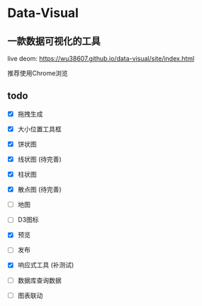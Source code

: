 # Data-Visual

## 一款数据可视化的工具

live deom:  https://wu38607.github.io/data-visual/site/index.html

推荐使用Chrome浏览

## todo

- [x] 拖拽生成
- [x] 大小位置工具框

- [x] 饼状图
- [x] 线状图 (待完善)
- [x] 柱状图 
- [x] 散点图 (待完善)
- [ ] 地图
- [ ] D3图标

- [x] 预览
- [ ] 发布

- [x] 响应式工具 (补测试)

- [ ] 数据库查询数据

- [ ] 图表联动